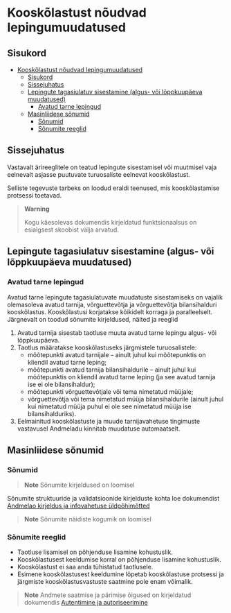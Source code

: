# Kooskõlastust nõudvad lepingumuudatused

## Sisukord

- [Kooskõlastust nõudvad lepingumuudatused](#kooskõlastust-nõudvad-lepingumuudatused)
  - [Sisukord](#sisukord)
  - [Sissejuhatus](#sissejuhatus)
  - [Lepingute tagasiulatuv sisestamine (algus- või lõppkuupäeva muudatused)](#lepingute-tagasiulatuv-sisestamine-algus--või-lõppkuupäeva-muudatused)
    - [Avatud tarne lepingud](#avatud-tarne-lepingud)
  - [Masinliidese sõnumid](#masinliidese-sõnumid)
    - [Sõnumid](#sõnumid)
    - [Sõnumite reeglid](#sõnumite-reeglid)

## Sissejuhatus

Vastavalt ärireeglitele on teatud lepingute sisestamisel või muutmisel vaja eelnevalt asjasse puutuvate turuosaliste eelnevat kooskõlastust.

Selliste tegevuste tarbeks on loodud eraldi teenused, mis kooskõlastamise protsessi toetavad.

> **Warning**
> 
> Kogu käesolevas dokumendis kirjeldatud funktsionaalsus on esialgsest skoobist välja arvatud.

## Lepingute tagasiulatuv sisestamine (algus- või lõppkuupäeva muudatused)

### Avatud tarne lepingud

Avatud tarne lepingute tagasiulatuvate muudatuste sisestamiseks on vajalik olemasoleva avatud tarnija, võrguettevõtja ja võrguettevõtja bilansihalduri kooskõlastus. Kooskõlastusi korjatakse kõikidelt korraga ja paralleelselt. Järgnevalt on toodud sõnumite kirjeldused, näited ja reeglid

1. Avatud tarnija sisestab taotluse muuta avatud tarne lepingu algus- või lõppkuupäeva.
2. Taotlus määratakse kooskõlastuseks järgmistele turuosalistele:
   - mõõtepunkti avatud tarnijale – ainult juhul kui mõõtepunktis on kliendil avatud tarne leping;
   - mõõtepunkti avatud tarnija bilansihaldurile – ainult juhul kui mõõtepunktis on kliendil avatud tarne leping (ja see avatud tarnija ise ei ole bilansihaldur);
   - mõõtepunkti võrguettevõtjale või tema nimetatud müüjale;
   - võrguettevõtja või tema nimetatud müüja bilansihaldurile (ainult juhul kui nimetatud müüja puhul ei ole see nimetatud müüja ise bilansihalduriks).
3. Eelmainitud kooskõlastuste ja muude tarnijavahetuse tingimuste vastavusel Andmeladu kinnitab muudatuse automaatselt.

## Masinliidese sõnumid

### Sõnumid

> **Note**
> Sõnumite kirjeldused on loomisel

Sõnumite struktuuride ja validatsioonide kirjelduste kohta loe dokumendist [Andmelao kirjeldus ja infovahetuse üldpõhimõtted](01-avp-kirjeldus-ja-infovahetuse-yldpohimotted.md)

> **Note**
> Sõnumite näidiste kogumik on loomisel

### Sõnumite reeglid

- Taotluse lisamisel on põhjenduse lisamine kohustuslik.
- Kooskõlastusest keeldumise korral on põhjenduse lisamine kohustuslik.
- Kooskõlastust ei saa anda tühistatud taotlusele.
- Esimene kooskõlastusest keeldumine lõpetab kooskõlastuse protsessi ja järgmiste kooskõlastusvastuste saatmine pole enam võimalik.

> **Note**
> Andmete saatmise ja pärimise õigused on kirjeldatud dokumendis [Autentimine ja autoriseerimine](03-autentimine-ja-autoriseerimine.md)
